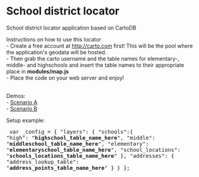 # School district locator
School district locator application based on CartoDB

Instructions on how to use this locator<br/>
     - Create a free account at http://carto.com first! This will be the pool where the application's geodata will be hosted.<br/>
     - Then grab the carto username and the table names for elementary-, middle- and highschools and insert the table names to their appropriate place in <strong>modules/map.js</strong><br/>
     - Place the code on your web server and enjoy!<br/><br/>
     
Demos:<br />
    - <a href="http://ezmapdesign.com/demos/school_district_locator/scenario_a/" target="_blank">Scenario A</a><br/>
    - <a href="http://ezmapdesign.com/demos/school_district_locator/scenario_b/" target="_blank">Scenario B</a><br/>
    
Setup example:<br/>
     <pre>
         	var _config = {
	            "layers": {
		              "schools":{
			                "high": "<strong>highschool_table_name_here</strong>",
				              "middle": "<strong>middleschool_table_name_here</strong>",
				              "elementary": "<strong>elementaryschool_table_name_here</strong>",
				              "school_locations": "<strong>schools_locations_table_name_here</strong>"
			            },
			           "addresses": {
			                "address_lookup_table": "<strong>address_points_table_name_here</strong>"
			            }
		          }
	       };
     </pre><br/>
     
